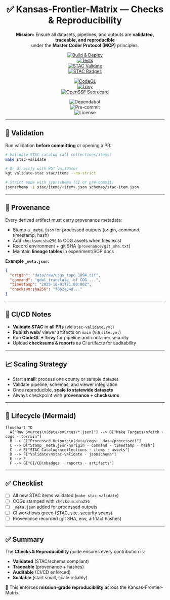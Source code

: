 <div align="center">

# ✅ Kansas-Frontier-Matrix — Checks & Reproducibility

**Mission:** Ensure all datasets, pipelines, and outputs are **validated, traceable, and reproducible**  
under the **Master Coder Protocol (MCP)** principles.  

[![Build & Deploy](https://github.com/bartytime4life/Kansas-Frontier-Matrix/actions/workflows/site.yml/badge.svg)](../.github/workflows/site.yml)  
[![Tests](https://github.com/bartytime4life/Kansas-Frontier-Matrix/actions/workflows/tests.yml/badge.svg)](../.github/workflows/tests.yml)  
[![STAC Validate](https://github.com/bartytime4life/Kansas-Frontier-Matrix/actions/workflows/stac-validate.yml/badge.svg)](../.github/workflows/stac-validate.yml)  
[![STAC Badges](https://github.com/bartytime4life/Kansas-Frontier-Matrix/actions/workflows/stac-badges.yml/badge.svg)](../.github/workflows/stac-badges.yml)  

[![CodeQL](https://github.com/bartytime4life/Kansas-Frontier-Matrix/actions/workflows/codeql.yml/badge.svg)](../.github/workflows/codeql.yml)  
[![Trivy](https://github.com/bartytime4life/Kansas-Frontier-Matrix/actions/workflows/trivy.yml/badge.svg)](../.github/workflows/trivy.yml)  
[![OpenSSF Scorecard](https://github.com/bartytime4life/Kansas-Frontier-Matrix/actions/workflows/ossf-scorecard.yml/badge.svg)](../.github/workflows/ossf-scorecard.yml)  

![Dependabot](https://img.shields.io/badge/Dependabot-enabled-brightgreen?logo=dependabot)  
![Pre-commit](https://img.shields.io/badge/pre--commit-enabled-brightgreen?logo=pre-commit)  
![License](https://img.shields.io/github/license/bartytime4life/Kansas-Frontier-Matrix)  

</div>

---

## 🔎 Validation

Run validation **before committing** or opening a PR:

```bash
# Validate STAC catalog (all collections/items)
make stac-validate

# Or directly with KGT validator
kgt validate-stac stac/items --no-strict

# Strict mode with jsonschema (CI or pre-commit)
jsonschema -i stac/items/<item>.json schemas/stac-item.json
````

---

## 🧾 Provenance

Every derived artifact must carry provenance metadata:

* Stamp a `_meta.json` for processed outputs (origin, command, timestamp, hash)
* Add `checksum:sha256` to COG assets when files exist
* Record environment + git SHA (`provenance/git_sha.txt`)
* Maintain **lineage tables** in experiment/SOP docs

**Example `_meta.json`:**

```json
{
  "origin": "data/raw/usgs_topo_1894.tif",
  "command": "gdal_translate -of COG ...",
  "timestamp": "2025-10-01T21:00:00Z",
  "checksum:sha256": "f6b2a34d..."
}
```

---

## 🤖 CI/CD Notes

* **Validate STAC** in **all PRs** (via `stac-validate.yml`)
* **Publish web/** viewer artifacts on `main` (via `site.yml`)
* Run **CodeQL + Trivy** for pipeline and container security
* Upload **checksums & reports** as CI artifacts for auditability

---

## 📈 Scaling Strategy

* Start **small**: process one county or sample dataset
* Validate pipeline, schemas, and viewer integration
* Once reproducible, **scale to statewide datasets**
* Always checkpoint with **provenance + checksums**

---

## 🔄 Lifecycle (Mermaid)

```mermaid
flowchart TD
  A["Raw Sources\n(data/sources/*.json)"] --> B["Make Targets\nfetch · cogs · terrain"]
  B --> C["Processed Outputs\n(data/cogs · data/processed)"]
  C --> D["Stamp _meta.json\norigin · command · timestamp · hash"]
  C --> E["STAC Catalog\ncollections · items · assets"]
  D --> F["Validate\nstac-validate · jsonschema"]
  E --> F
  F --> G["CI/CD\nbadges · reports · artifacts"]
```

<!-- END OF MERMAID -->

---

## ✅ Checklist

* [ ] All new STAC items validated (`make stac-validate`)
* [ ] COGs stamped with `checksum:sha256`
* [ ] `_meta.json` added for processed outputs
* [ ] CI workflows green (STAC, site, security scans)
* [ ] Provenance recorded (git SHA, env, artifact hashes)

---

## ✅ Summary

The **Checks & Reproducibility** guide ensures every contribution is:

* **Validated** (STAC/schema compliant)
* **Traceable** (provenance + hashes)
* **Auditable** (CI/CD enforced)
* **Scalable** (start small, scale reliably)

🔐 This enforces **mission-grade reproducibility** across the Kansas-Frontier-Matrix.
